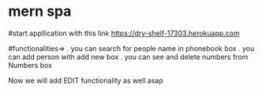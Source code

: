 # mern spa

#start appllication with this link
https://dry-shelf-17303.herokuapp.com

#functionalities=>
. you can search for people name in phonebook box
. you can add person with add new box
. you can see and delete numbers from Numbers box


Now we will add EDIT functionality as well asap
